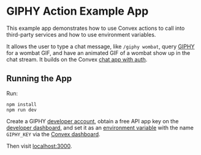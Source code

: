# GIPHY Action Example App

This example app demonstrates how to use Convex actions to call into third-party
services and how to use environment variables.

It allows the user to type a chat message, like `/giphy wombat`, query
[GIPHY](https://giphy.com/) for a wombat GIF, and have an animated GIF of a
wombat show up in the chat stream. It builds on the Convex
[chat app with auth](https://github.com/get-convex/convex/tree/main/npm-packages/demos/users-and-auth).

## Running the App

Run:

```
npm install
npm run dev
```

Create a GIPHY [developer account](https://developers.giphy.com), obtain a free
API app key on the
[developer dashboard](https://developers.giphy.com/dashboard/), and set it as an
[environment variable](https://docs.convex.dev/using/environment-variables) with
the name `GIPHY_KEY` via the [Convex dashboard](https://dashboard.convex.dev/).

Then visit [localhost:3000](http://localhost:3000).
